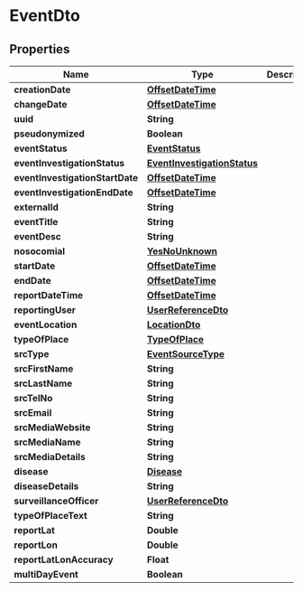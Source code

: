 # EventDto

## Properties
Name | Type | Description | Notes
------------ | ------------- | ------------- | -------------
**creationDate** | [**OffsetDateTime**](OffsetDateTime.md) |  |  [optional]
**changeDate** | [**OffsetDateTime**](OffsetDateTime.md) |  |  [optional]
**uuid** | **String** |  |  [optional]
**pseudonymized** | **Boolean** |  |  [optional]
**eventStatus** | [**EventStatus**](EventStatus.md) |  | 
**eventInvestigationStatus** | [**EventInvestigationStatus**](EventInvestigationStatus.md) |  |  [optional]
**eventInvestigationStartDate** | [**OffsetDateTime**](OffsetDateTime.md) |  |  [optional]
**eventInvestigationEndDate** | [**OffsetDateTime**](OffsetDateTime.md) |  |  [optional]
**externalId** | **String** |  |  [optional]
**eventTitle** | **String** |  |  [optional]
**eventDesc** | **String** |  | 
**nosocomial** | [**YesNoUnknown**](YesNoUnknown.md) |  |  [optional]
**startDate** | [**OffsetDateTime**](OffsetDateTime.md) |  |  [optional]
**endDate** | [**OffsetDateTime**](OffsetDateTime.md) |  |  [optional]
**reportDateTime** | [**OffsetDateTime**](OffsetDateTime.md) |  | 
**reportingUser** | [**UserReferenceDto**](UserReferenceDto.md) |  | 
**eventLocation** | [**LocationDto**](LocationDto.md) |  |  [optional]
**typeOfPlace** | [**TypeOfPlace**](TypeOfPlace.md) |  |  [optional]
**srcType** | [**EventSourceType**](EventSourceType.md) |  |  [optional]
**srcFirstName** | **String** |  |  [optional]
**srcLastName** | **String** |  |  [optional]
**srcTelNo** | **String** |  |  [optional]
**srcEmail** | **String** |  |  [optional]
**srcMediaWebsite** | **String** |  |  [optional]
**srcMediaName** | **String** |  |  [optional]
**srcMediaDetails** | **String** |  |  [optional]
**disease** | [**Disease**](Disease.md) |  |  [optional]
**diseaseDetails** | **String** |  |  [optional]
**surveillanceOfficer** | [**UserReferenceDto**](UserReferenceDto.md) |  |  [optional]
**typeOfPlaceText** | **String** |  |  [optional]
**reportLat** | **Double** |  |  [optional]
**reportLon** | **Double** |  |  [optional]
**reportLatLonAccuracy** | **Float** |  |  [optional]
**multiDayEvent** | **Boolean** |  |  [optional]

